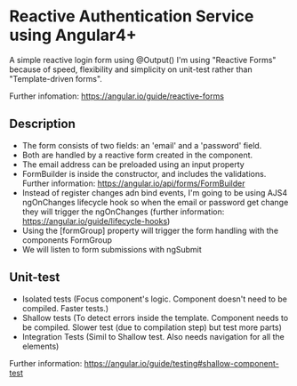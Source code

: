 # Reactive Authentication Service using Angular4+
A simple reactive login form using @Output()
I'm using "Reactive Forms" because of speed, flexibility and simplicity on unit-test rather than "Template-driven forms".

Further infomation:
https://angular.io/guide/reactive-forms


## Description
- The form consists of two fields: an 'email' and a 'password' field. 
- Both are handled by a reactive form created in the component.
- The email address can be preloaded using an input property
- FormBuilder is inside the constructor, and includes the validations. Further information: https://angular.io/api/forms/FormBuilder
- Instead of register changes adn bind events, I'm going to be using AJS4 ngOnChanges lifecycle hook so when the
email or password get change they will trigger the ngOnChanges (further information: https://angular.io/guide/lifecycle-hooks)
- Using the [formGroup] property will trigger the form handling with the components FormGroup 
- We will listen to form submissions with ngSubmit

## Unit-test
- Isolated tests (Focus component's logic. Component doesn't need to be compiled. Faster tests.)
- Shallow tests (To detect errors inside the template. Component needs to be compiled. Slower test (due to compilation step) but test more parts)
- Integration Tests (Simil to Shallow test. Also needs navigation for all the elements)

Further information:
https://angular.io/guide/testing#shallow-component-test


